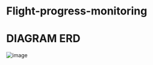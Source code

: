 # Flight-progress-monitoring
# DIAGRAM ERD

![image](https://github.com/Baranek05/Flight-progress-monitoring/assets/91942011/19284462-6a66-444d-a2b8-73e72f64f469)
